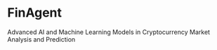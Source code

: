 # FinAgent
Advanced AI and Machine Learning Models in Cryptocurrency Market Analysis and Prediction
